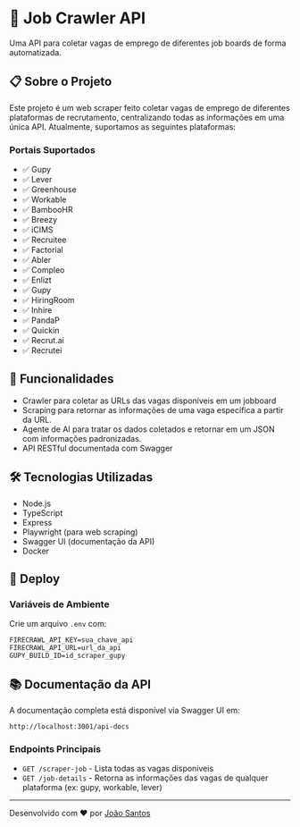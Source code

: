 # 🎯 Job Crawler API

Uma API para coletar vagas de emprego de diferentes job boards de forma automatizada.

## 📋 Sobre o Projeto

Este projeto é um web scraper feito coletar vagas de emprego de diferentes plataformas de recrutamento, centralizando todas as informações em uma única API. Atualmente, suportamos as seguintes plataformas:

### Portais Suportados

- ✅ Gupy
- ✅ Lever
- ✅ Greenhouse
- ✅ Workable
- ✅ BambooHR
- ✅ Breezy
- ✅ iCIMS
- ✅ Recruitee
- ✅ Factorial
- ✅ Abler
- ✅ Compleo
- ✅ Enlizt
- ✅ Gupy
- ✅ HiringRoom
- ✅ Inhire
- ✅ PandaP
- ✅ Quickin
- ✅ Recrut.ai
- ✅ Recrutei

## 🚀 Funcionalidades

- Crawler para coletar as URLs das vagas disponíveis em um jobboard
- Scraping para retornar as informações de uma vaga específica a partir da URL.
- Agente de AI para tratar os dados coletados e retornar em um JSON com informações padronizadas.
- API RESTful documentada com Swagger

## 🛠️ Tecnologias Utilizadas

- Node.js
- TypeScript
- Express
- Playwright (para web scraping)
- Swagger UI (documentação da API)
- Docker

## 🚀 Deploy


### Variáveis de Ambiente
Crie um arquivo `.env` com:

```env
FIRECRAWL_API_KEY=sua_chave_api
FIRECRAWL_API_URL=url_da_api
GUPY_BUILD_ID=id_scraper_gupy
```

## 📚 Documentação da API

A documentação completa está disponível via Swagger UI em:
```
http://localhost:3001/api-docs
```

### Endpoints Principais

- `GET /scraper-job` - Lista todas as vagas disponíveis
- `GET /job-details` - Retorna as informações das vagas de qualquer plataforma (ex: gupy, workable, lever)

---

Desenvolvido com ❤️ por [João Santos](https://github.com/joaogsantosc)
```
